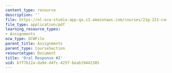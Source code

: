 ```yaml
---
content_type: resource
description: ''
file: https://ol-ocw-studio-app-qa.s3.amazonaws.com/courses/21g-221-communicating-in-american-culture-s-spring-2019/b7f7b12ada9ed4fc425fbeab19442385_MIT21G_221S19_oral2.pdf
file_type: application/pdf
learning_resource_types:
- Assignments
ocw_type: OCWFile
parent_title: Assignments
parent_type: CourseSection
resourcetype: Document
title: 'Oral Response #2'
uid: b7f7b12a-da9e-d4fc-425f-beab19442385
---
```

